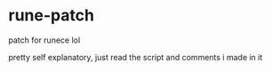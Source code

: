 # rune-patch
patch for runece lol

pretty self explanatory, just read the script and comments i made in it
